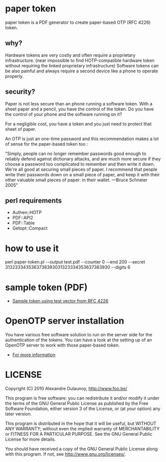 paper token
===========

paper token is a PDF generator to create paper-based OTP (RFC 4226) token.

why?
----

Hardware tokens are very costly and often require a proprietary infrastructure.
(near impossible to find HOTP-compatible hardware token without 
requiring the linked proprietary infrastructure)
Software tokens can be also painful and always require a second device like
a phone to operate properly.

security?
---------

Paper is not less secure than an phone running a software token. With
a sheet paper and a pencil, you have the control of the token. Do you
have the control of your phone and the software running on it? 

For a negligible cost, you have a token and you just need to protect
that sheet of paper.

An OTP is just an one-time password and this recommendation makes a
lot of sense for the paper-based token too :

"Simply, people can no longer remember passwords good enough to reliably defend against dictionary attacks, and are much more secure if they choose a password too complicated to remember and then write it down. We're all good at securing small pieces of paper. I recommend that people write their passwords down on a small piece of paper, and keep it with their other valuable small pieces of paper: in their wallet.
    —Bruce Schneier 2005"

perl requirements
-----------------

* Authen::HOTP
* PDF::API2
* PDF::Table
* Getopt::Compact

how to use it
=============

perl paper-token.pl  --output test.pdf --counter 0 --end 200 --secret 3132333435363738393031323334353637383930 --digits 6

sample token (PDF)
==================

* [Sample token using test vector from RFC 4226](http://github.com/adulau/paper-token/raw/master/examples/test.pdf)

OpenOTP server installation
===========================
You have various free software solution to run
on the server side for the authentication of the
tokens. You can have a look at the setting up
of an OpenOTP server to work with those paper-based
token.

* [For more information](http://www.foo.be/cgi-bin/wiki.pl/SettingOOTP)

LICENSE
=======
    
Copyright (C) 2010 Alexandre Dulaunoy, http://www.foo.be/

This program is free software: you can redistribute it and/or modify
it under the terms of the GNU General Public License as published by
the Free Software Foundation, either version 3 of the License, or
(at your option) any later version.

This program is distributed in the hope that it will be useful,
but WITHOUT ANY WARRANTY; without even the implied warranty of
MERCHANTABILITY or FITNESS FOR A PARTICULAR PURPOSE.  See the
GNU General Public License for more details.

You should have received a copy of the GNU General Public License
along with this program.  If not, see <http://www.gnu.org/licenses/>.

